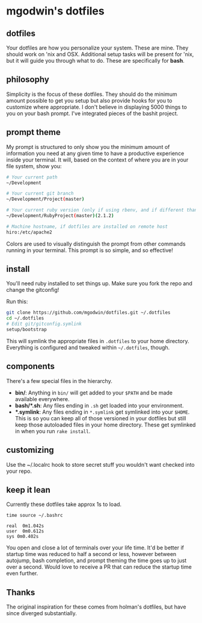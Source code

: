 # mgodwin's dotfiles

## dotfiles

Your dotfiles are how you personalize your system. These are mine. 
They should work on 'nix and OSX.  Additional setup tasks will be present
for 'nix, but it will guide you through what to do.  These are specifically for **bash**.

## philosophy

Simplicity is the focus of these dotfiles.  They should do the minimum amount
possible to get you setup but also provide hooks for you to customize where
appropriate.  I don't believe in displaying 5000 things to you on your bash
prompt.  I've integrated pieces of the bashit project.

## prompt theme

My prompt is structured to only show you the minimum amount of information you need
at any given time to have a productive experience inside your terminal.  It will, based
on the context of where you are in your file system, show you:

```sh
# Your current path
~/Development

# Your current git branch
~/Development/Project(master)

# Your current ruby version (only if using rbenv, and if different than system ruby version)
~/Development/RubyProject(master)(2.1.2)

# Machine hostname, if dotfiles are installed on remote host
hiro:/etc/apache2
```

Colors are used to visually distinguish the prompt from other commands running
in your terminal.  This prompt is so simple, and so effective!

## install

You'll need ruby installed to set things up.  Make sure you fork the repo and change the gitconfig!

Run this:

```sh
git clone https://github.com/mgodwin/dotfiles.git ~/.dotfiles
cd ~/.dotfiles
# Edit git/gitconfig.symlink
setup/bootstrap
```

This will symlink the appropriate files in `.dotfiles` to your home directory.
Everything is configured and tweaked within `~/.dotfiles`, though.

## components

There's a few special files in the hierarchy.

- **bin/**: Anything in `bin/` will get added to your `$PATH` and be made
  available everywhere.
- **bash/\*.sh**: Any files ending in `.sh` get loaded into your
  environment.
- **\*.symlink**: Any files ending in `*.symlink` get symlinked into
  your `$HOME`. This is so you can keep all of those versioned in your dotfiles
  but still keep those autoloaded files in your home directory. These get
  symlinked in when you run `rake install`.

## customizing

Use the ~/.localrc hook to store secret stuff you wouldn't want checked into your repo.

## keep it lean

Currently these dotfiles take approx 1s to load.  

    time source ~/.bashrc

    real  0m1.042s
    user  0m0.612s
    sys 0m0.402s

You open and close a lot of terminals over your life time.  It'd be better if startup time was reduced to half a second or less, however between autojump, bash completion, and prompt theming the time goes up to just over a second.  Would love to receive a PR that can reduce the startup time even further.

## Thanks

The original inspiration for these comes from holman's dotfiles, but have since diverged substantially.
